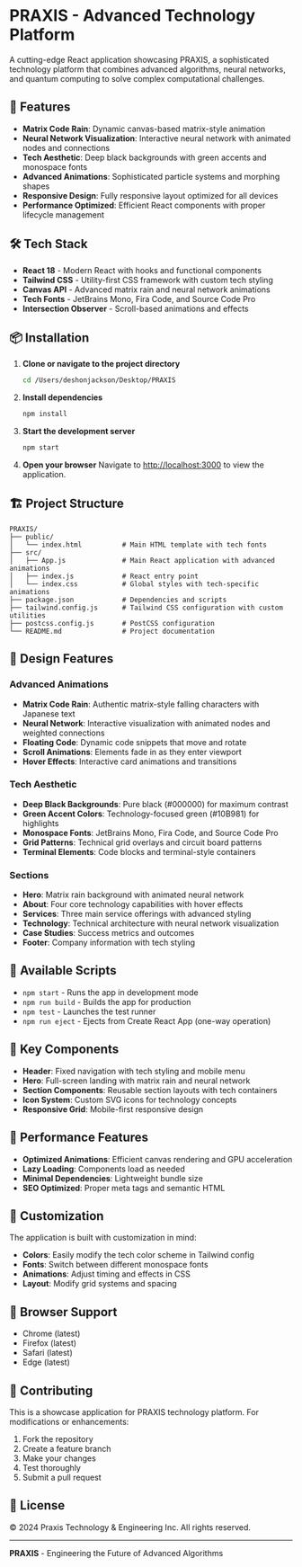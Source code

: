 # PRAXIS - Advanced Technology Platform

A cutting-edge React application showcasing PRAXIS, a sophisticated technology platform that combines advanced algorithms, neural networks, and quantum computing to solve complex computational challenges.

## 🚀 Features

- **Matrix Code Rain**: Dynamic canvas-based matrix-style animation
- **Neural Network Visualization**: Interactive neural network with animated nodes and connections
- **Tech Aesthetic**: Deep black backgrounds with green accents and monospace fonts
- **Advanced Animations**: Sophisticated particle systems and morphing shapes
- **Responsive Design**: Fully responsive layout optimized for all devices
- **Performance Optimized**: Efficient React components with proper lifecycle management

## 🛠️ Tech Stack

- **React 18** - Modern React with hooks and functional components
- **Tailwind CSS** - Utility-first CSS framework with custom tech styling
- **Canvas API** - Advanced matrix rain and neural network animations
- **Tech Fonts** - JetBrains Mono, Fira Code, and Source Code Pro
- **Intersection Observer** - Scroll-based animations and effects

## 📦 Installation

1. **Clone or navigate to the project directory**
   ```bash
   cd /Users/deshonjackson/Desktop/PRAXIS
   ```

2. **Install dependencies**
   ```bash
   npm install
   ```

3. **Start the development server**
   ```bash
   npm start
   ```

4. **Open your browser**
   Navigate to [http://localhost:3000](http://localhost:3000) to view the application.

## 🏗️ Project Structure

```
PRAXIS/
├── public/
│   └── index.html          # Main HTML template with tech fonts
├── src/
│   ├── App.js              # Main React application with advanced animations
│   ├── index.js            # React entry point
│   └── index.css           # Global styles with tech-specific animations
├── package.json            # Dependencies and scripts
├── tailwind.config.js      # Tailwind CSS configuration with custom utilities
├── postcss.config.js       # PostCSS configuration
└── README.md               # Project documentation
```

## 🎨 Design Features

### Advanced Animations
- **Matrix Code Rain**: Authentic matrix-style falling characters with Japanese text
- **Neural Network**: Interactive visualization with animated nodes and weighted connections
- **Floating Code**: Dynamic code snippets that move and rotate
- **Scroll Animations**: Elements fade in as they enter viewport
- **Hover Effects**: Interactive card animations and transitions

### Tech Aesthetic
- **Deep Black Backgrounds**: Pure black (#000000) for maximum contrast
- **Green Accent Colors**: Technology-focused green (#10B981) for highlights
- **Monospace Fonts**: JetBrains Mono, Fira Code, and Source Code Pro
- **Grid Patterns**: Technical grid overlays and circuit board patterns
- **Terminal Elements**: Code blocks and terminal-style containers

### Sections
- **Hero**: Matrix rain background with animated neural network
- **About**: Four core technology capabilities with hover effects
- **Services**: Three main service offerings with advanced styling
- **Technology**: Technical architecture with neural network visualization
- **Case Studies**: Success metrics and outcomes
- **Footer**: Company information with tech styling

## 🚀 Available Scripts

- `npm start` - Runs the app in development mode
- `npm run build` - Builds the app for production
- `npm test` - Launches the test runner
- `npm run eject` - Ejects from Create React App (one-way operation)

## 🌟 Key Components

- **Header**: Fixed navigation with tech styling and mobile menu
- **Hero**: Full-screen landing with matrix rain and neural network
- **Section Components**: Reusable section layouts with tech containers
- **Icon System**: Custom SVG icons for technology concepts
- **Responsive Grid**: Mobile-first responsive design

## 🎯 Performance Features

- **Optimized Animations**: Efficient canvas rendering and GPU acceleration
- **Lazy Loading**: Components load as needed
- **Minimal Dependencies**: Lightweight bundle size
- **SEO Optimized**: Proper meta tags and semantic HTML

## 🔧 Customization

The application is built with customization in mind:

- **Colors**: Easily modify the tech color scheme in Tailwind config
- **Fonts**: Switch between different monospace fonts
- **Animations**: Adjust timing and effects in CSS
- **Layout**: Modify grid systems and spacing

## 📱 Browser Support

- Chrome (latest)
- Firefox (latest)
- Safari (latest)
- Edge (latest)

## 🤝 Contributing

This is a showcase application for PRAXIS technology platform. For modifications or enhancements:

1. Fork the repository
2. Create a feature branch
3. Make your changes
4. Test thoroughly
5. Submit a pull request

## 📄 License

© 2024 Praxis Technology & Engineering Inc. All rights reserved.

---

**PRAXIS** - Engineering the Future of Advanced Algorithms
